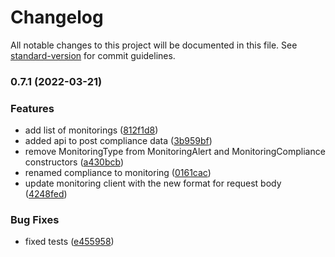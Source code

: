 # Changelog

All notable changes to this project will be documented in this file. See [standard-version](https://github.com/conventional-changelog/standard-version) for commit guidelines.

### 0.7.1 (2022-03-21)


### Features

* add list of monitorings ([812f1d8](https://github.com/movisens/movisensxs-api/commit/812f1d8fc161d3aa2dc49ccc68628dc236625126))
* added api to post compliance data ([3b959bf](https://github.com/movisens/movisensxs-api/commit/3b959bf49a6f7c98a12cd88d0e0d9a916544b7cd))
* remove MonitoringType from MonitoringAlert and MonitoringCompliance constructors ([a430bcb](https://github.com/movisens/movisensxs-api/commit/a430bcb99cd07058587d1a61b794c4eec2abc833))
* renamed compliance to monitoring ([0161cac](https://github.com/movisens/movisensxs-api/commit/0161cacdef10d3391e025640562b984e59363571))
* update monitoring client with the new format for request body ([4248fed](https://github.com/movisens/movisensxs-api/commit/4248fed3fb5f5be794cb6cc3fa3ef0329faaf44c))


### Bug Fixes

* fixed tests ([e455958](https://github.com/movisens/movisensxs-api/commit/e455958de792b213d04f89eec57daad70e587335))
